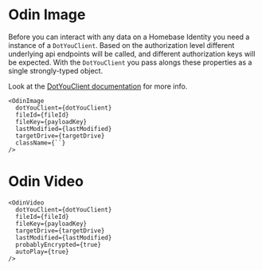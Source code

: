 # Odin Image

Before you can interact with any data on a Homebase Identity you need a instance of a `DotYouClient`. Based on the authorization level different underlying api endpoints will be called, and different authorization keys will be expected. With the `DotYouClient` you pass alongs these properties as a single strongly-typed object.

Look at the [DotYouClient documentation](https://github.com/YouFoundation/dotyoucore-js/blob/main/docs/js-lib/core/DotYouClient.md) for more info.

```
<OdinImage
  dotYouClient={dotYouClient}
  fileId={fileId}
  fileKey={payloadKey}
  lastModified={lastModified}
  targetDrive={targetDrive}
  className={``}
/>
```

# Odin Video

```
<OdinVideo
  dotYouClient={dotYouClient}
  fileId={fileId}
  fileKey={payloadKey}
  targetDrive={targetDrive}
  lastModified={lastModified}
  probablyEncrypted={true}
  autoPlay={true}
/>
```
